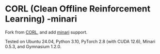 # CORL (Clean Offline Reinforcement Learning) -minari

Fork from [CORL](https://github.com/tinkoff-ai/CORL), and add [minari](https://github.com/Farama-Foundation/Minari) support.

Tested on Ubuntu 24.04, Python 3.10, PyTorch 2.8 (with CUDA 12.6), Minari 0.5.3, and Gymnasium 1.2.0.